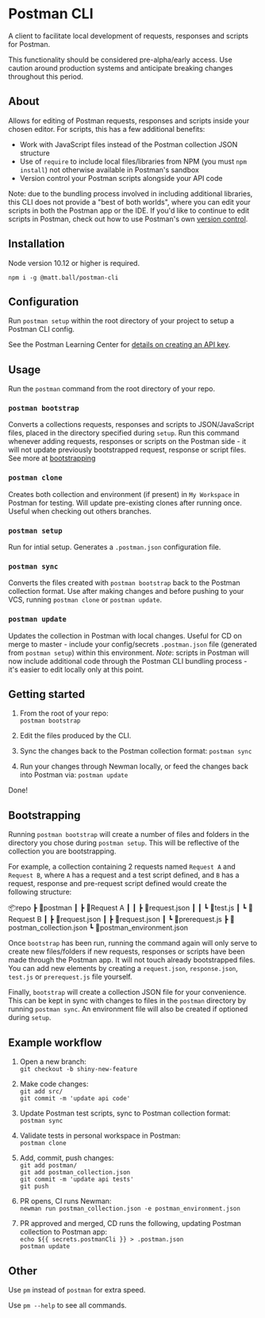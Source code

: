 # Postman CLI

A client to facilitate local development of requests, responses and scripts for Postman.

This functionality should be considered pre-alpha/early access. Use caution around production systems and anticipate breaking changes throughout this period.

## About

Allows for editing of Postman requests, responses and scripts inside your chosen editor. For scripts, this has a few additional benefits:

- Work with JavaScript files instead of the Postman collection JSON structure
- Use of `require` to include local files/libraries from NPM (you must `npm install`) not otherwise available in Postman's sandbox 
- Version control your Postman scripts alongside your API code

Note: due to the bundling process involved in including additional libraries, this CLI does not provide a "best of both worlds", where you can edit your scripts in both the Postman app or the IDE. If you'd like to continue to edit scripts in Postman, check out how to use Postman's own [version control](https://learning.postman.com/docs/collaborating-in-postman/version-control-for-collections/).

## Installation

Node version 10.12 or higher is required.

`npm i -g @matt.ball/postman-cli`

## Configuration

Run `postman setup` within the root directory of your project to setup a Postman CLI config.

See the Postman Learning Center for [details on creating an API key](https://learning.getpostman.com/docs/postman/postman-api/intro-api/).

## Usage

Run the `postman` command from the root directory of your repo.

### `postman bootstrap`

Converts a collections requests, responses and scripts to JSON/JavaScript files, placed in the directory specified during `setup`. Run this command whenever adding requests, responses or scripts on the Postman side - it will not update previously bootstrapped request, response or script files. See more at [bootstrapping](#bootstrapping)

### `postman clone`

Creates both collection and environment (if present) in `My Workspace` in Postman for testing. Will update pre-existing clones after running once. Useful when checking out others branches.

### `postman setup`

Run for intial setup. Generates a `.postman.json` configuration file.

### `postman sync`

Converts the files created with `postman bootstrap` back to the Postman collection format. Use after making changes and before pushing to your VCS, running `postman clone` or `postman update`.

### `postman update`

Updates the collection in Postman with local changes. Useful for CD on merge to master - include your config/secrets `.postman.json` file (generated from `postman setup`) within this environment. _Note_: scripts in Postman will now include additional code through the Postman CLI bundling process - it's easier to edit locally only at this point.

## Getting started

1. From the root of your repo:  
`postman bootstrap`  

2. Edit the files produced by the CLI.

3. Sync the changes back to the Postman collection format:
`postman sync`

4. Run your changes through Newman locally, or feed the changes back into Postman via:
`postman update`

Done!

## Bootstrapping

Running `postman bootstrap` will create a number of files and folders in the directory you chose during `postman setup`. This will be reflective of the collection you are bootstrapping.

For example, a collection containing 2 requests named `Request A` and `Request B`, where `A` has a request and a test script defined, and `B` has a request, response and pre-request script defined would create the following structure:

📦repo
 ┣ 📂postman
 ┃ ┣ 📂Request A
 ┃ ┃ ┣ 📜request.json
 ┃ ┃ ┗ 📜test.js
 ┃ ┗ 📂Request B
 ┃   ┣ 📜request.json
 ┃   ┣ 📜request.json
 ┃   ┗ 📜prerequest.js
 ┣ 📜postman_collection.json
 ┗ 📜postman_environment.json

Once `bootstrap` has been run, running the command again will only serve to create new files/folders if new requests, responses or scripts have been made through the Postman app. It will not touch already bootstrapped files. You can add new elements by creating a `request.json`, `response.json`, `test.js` or `prerequest.js` file yourself.

Finally, `bootstrap` will create a collection JSON file for your convenience. This can be kept in sync with changes to files in the `postman` directory by running `postman sync`. An environment file will also be created if optioned during `setup`.

## Example workflow

1. Open a new branch:  
`git checkout -b shiny-new-feature`  

2. Make code changes:  
`git add src/`  
`git commit -m 'update api code'`  

3. Update Postman test scripts, sync to Postman collection format:  
`postman sync`  

4. Validate tests in personal workspace in Postman:  
`postman clone`  

5. Add, commit, push changes:  
`git add postman/`  
`git add postman_collection.json`  
`git commit -m 'update api tests'`  
`git push`  

6. PR opens, CI runs Newman:  
`newman run postman_collection.json -e postman_environment.json`  

7. PR approved and merged, CD runs the following, updating Postman collection to Postman app:  
`echo ${{ secrets.postmanCli }} > .postman.json`  
`postman update`  

## Other

Use `pm` instead of `postman` for extra speed.

Use `pm --help` to see all commands.
